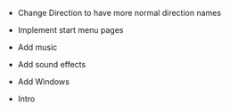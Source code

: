 - Change Direction to have more normal direction names

- Implement start menu pages
- Add music
- Add sound effects
- Add Windows
- Intro
